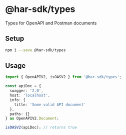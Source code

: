 # @har-sdk/types

Types for OpenAPI and Postman documents

## Setup

```bash
npm i --save @har-sdk/types
```

## Usage

```ts
import { OpenAPIV2, isOASV2 } from '@har-sdk/types';

const apiDoc = {
  swagger: '2.0',
  host: 'localhost',
  info: {
    title: 'Some valid API document'
  },
  paths: {}
} as OpenAPIV2.Document;

isOASV2(apiDoc); // returns true
```

